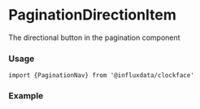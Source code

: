 # PaginationDirectionItem

The directional button in the pagination component

### Usage

```tsx
import {PaginationNav} from '@influxdata/clockface'
```

### Example

<!-- STORY -->

<!-- STORY HIDE START -->

<!-- STORY HIDE END -->

<!-- PROPS -->
